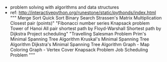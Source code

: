 - problem solving with algorithms and data structures
- ref: http://interactivepython.org/runestone/static/pythonds/index.html
"""
Merge Sort
Quick Sort
Binary Search
Strassen's Matrix Multiplication
Closest pair (points)"
"Fibonacci number series
Knapsack problem
Tower of Hanoi
All pair shortest path by Floyd-Warshall
Shortest path by Dijkstra
Project scheduling"
"Travelling Salesman Problem
Prim's Minimal Spanning Tree Algorithm
Kruskal's Minimal Spanning Tree Algorithm
Dijkstra's Minimal Spanning Tree Algorithm
Graph - Map Coloring
Graph - Vertex Cover
Knapsack Problem
Job Scheduling Problem
"""
